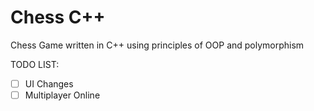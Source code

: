 # Chess C++
Chess Game written in C++ using principles of OOP and polymorphism


TODO LIST:
- [ ] UI Changes
- [ ] Multiplayer Online

